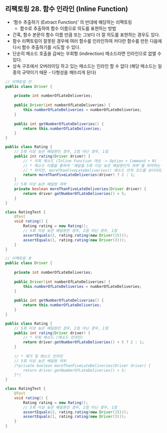 ## 리팩토링 28. 함수 인라인 (Inline Function)

- '함수 추출하기 (Extract Function)' 의 반대에 해당하는 리팩토링
    - 함수로 추출하여 함수 이름으로 의도를 표현하는 방법
- 간혹, 함수 본문이 함수 이름 만큼 또는 그보다 더 잘 의도를 표현하는 경우도 있다.
- 함수 리팩토링이 잘못된 경우에 여러 함수를 인라인하여 커다란 함수를 만든 다음에 다시 함수 추출하기를 시도할 수 있다.
- 단순히 메소드 호출을 감싸는 우회형 (indirection) 메소드라면 인라인으로 없앨 수 있다.
- 상속 구조에서 오버라이딩 하고 있는 메소드는 인라인 할 수 없다 (해당 메소드는 일종의 규약이기 때문 - 다형성을 깨뜨리게 된다)

````java
// 리팩토링 전
public class Driver {
    
    private int numberOfLateDeliveries;
    
    public Driver(int numberOfLateDeliveries) {
        this.numberOfLateDeliveries = numberOfLateDeliveries;
    }
    
    public int getNumberOfLateDeliveries() {
        return this.numberOfLateDeliveries;
    }
}

public class Rating {
    // 5회 이상 늦은 배달원인 경우, 2점 아닌 경우, 1점
    public int rating(Driver driver) {
        // * 우회 메소드 (Inline Function 대상 -> Option + Command + N)
        // * 메소드 이름을 통하여 '배달을 5회 이상 늦은 배달원인지 여부'를 파악하는 코드라는 의미를 주긴함
        // * 하지만, moreThanFiveLateDeliveries() 메소드 안의 코드를 보더라도 의미 전달 및 파악이 충분히 가능
        return moreThanFiveLateDeliveries(driver) ? 2 : 1;
    }
    // 5회 이상 늦은 배달원 여부
    private boolean moreThanFiveLateDeliveries(Driver driver) {
        return driver.getNumberOfLateDeliveries() > 5;
    }
}

class RatingTest {
    @Test 
    void rating() {
        Rating rating = new Rating();
        // 5회 이상 늦은 배달원인 경우, 2점 아닌 경우, 1점
        assertEquals(2, rating.rating(new Driver(15)));
        assertEquals(1, rating.rating(new Driver(3)));
    }
}
````

````java
// 리팩토링 후
public class Driver {
    
    private int numberOfLateDeliveries;
    
    public Driver(int numberOfLateDeliveries) {
        this.numberOfLateDeliveries = numberOfLateDeliveries;
    }
    
    public int getNumberOfLateDeliveries() {
        return this.numberOfLateDeliveries;
    }
}

public class Rating {
    // 5회 이상 늦은 배달원인 경우, 2점 아닌 경우, 1점
    public int rating(Driver driver) {
        // * 우회 메소드 (메소드 인라인)
        return driver.getNumberOfLateDeliveries() > 5 ? 2 : 1;
    }
    
    // * 제거 및 메소드 인라인
    // 5회 이상 늦은 배달원 여부 
    /*private boolean moreThanFiveLateDeliveries(Driver driver) {
        return driver.getNumberOfLateDeliveries() > 5;
    }*/
}

class RatingTest {
    @Test 
    void rating() {
        Rating rating = new Rating();
        // 5회 이상 늦은 배달원인 경우, 2점 아닌 경우, 1점
        assertEquals(2, rating.rating(new Driver(15)));
        assertEquals(1, rating.rating(new Driver(3)));
    }
}
````